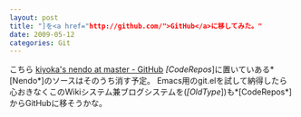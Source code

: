 ```yaml
---
layout: post
title: "]を<a href="http://github.com/">GitHub</a>に移してみた。"
date: 2009-05-12
categories: Git
---
```

 こちら
 [kiyoka's nendo at master - GitHub](http://github.com/kiyoka/nendo/tree/master)
*[CodeRepos*]に置いていある*[Nendo*]のソースはそのうち消す予定。
Emacs用のgit.elを試して納得したら心おきなくこのWikiシステム兼ブログシステムを(*[OldType*])も*[CodeRepos*]からGitHubに移そうかな。
